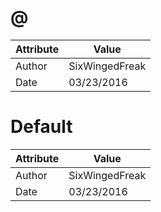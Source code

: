 # @
| Attribute | Value |
| ---  | ---     |
| Author | SixWingedFreak |
| Date | 03/23/2016 |
# Default
| Attribute | Value |
| ---  | ---     |
| Author | SixWingedFreak |
| Date | 03/23/2016 |
